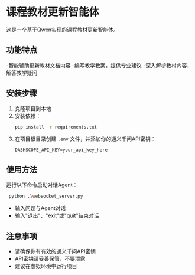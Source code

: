 # 课程教材更新智能体

这是一个基于Qwen实现的课程教材更新智能体。

## 功能特点

-智能辅助更新教材文档内容
-编写教学教案，提供专业建议
-深入解析教材内容，解答教学疑问


## 安装步骤

1. 克隆项目到本地
2. 安装依赖：
   ```bash
   pip install -r requirements.txt
   ```
3. 在项目根目录创建 `.env` 文件，并添加你的通义千问API密钥：
   ```
   DASHSCOPE_API_KEY=your_api_key_here
   ```

## 使用方法

运行以下命令启动对话Agent：
```bash
 python .\websocket_server.py
```

- 输入问题与Agent对话
- 输入"退出"、"exit"或"quit"结束对话

## 注意事项

- 请确保你有有效的通义千问API密钥
- API密钥请妥善保管，不要泄露
- 建议在虚拟环境中运行项目 